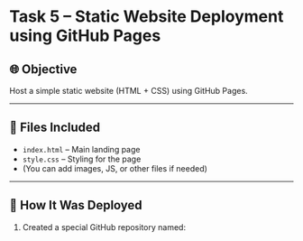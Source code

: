 # Task 5 – Static Website Deployment using GitHub Pages

## 🌐 Objective

Host a simple static website (HTML + CSS) using GitHub Pages.

---

## 📁 Files Included

- `index.html` – Main landing page
- `style.css` – Styling for the page
- (You can add images, JS, or other files if needed)

---

## 🚀 How It Was Deployed

1. Created a special GitHub repository named:
